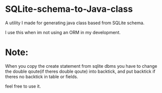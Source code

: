 # SQLite-schema-to-Java-class
A utility I made for generating java class based from SQLite schema. 

I use this when im not using an ORM in my development.

# Note:
When you copy the create statement from sqlite dbms you have to change the double qoute(if theres double qoute) into backtick, and put backtick if theres no backtick in table or fields.



feel free to use it.
